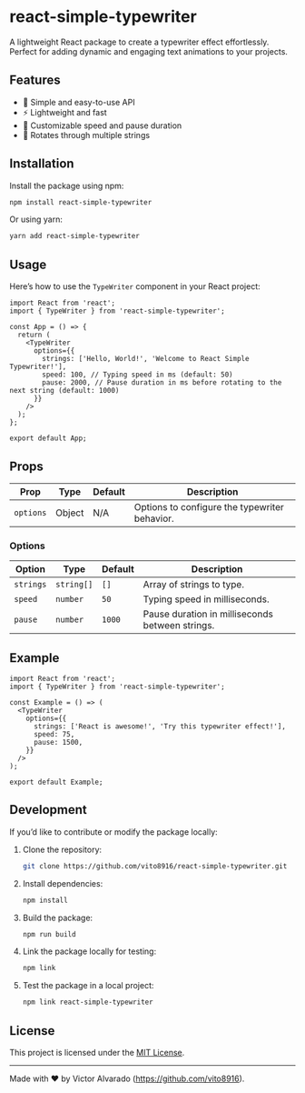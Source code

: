 # react-simple-typewriter

A lightweight React package to create a typewriter effect effortlessly. Perfect for adding dynamic and engaging text animations to your projects.

## Features
- 🚀 Simple and easy-to-use API
- ⚡ Lightweight and fast
- 🎨 Customizable speed and pause duration
- 🔄 Rotates through multiple strings

## Installation

Install the package using npm:
```bash
npm install react-simple-typewriter
```

Or using yarn:
```bash
yarn add react-simple-typewriter
```

## Usage

Here’s how to use the `TypeWriter` component in your React project:

```tsx
import React from 'react';
import { TypeWriter } from 'react-simple-typewriter';

const App = () => {
  return (
    <TypeWriter
      options={{
        strings: ['Hello, World!', 'Welcome to React Simple Typewriter!'],
        speed: 100, // Typing speed in ms (default: 50)
        pause: 2000, // Pause duration in ms before rotating to the next string (default: 1000)
      }}
    />
  );
};

export default App;
```

## Props

| Prop      | Type   | Default | Description                                    |
|-----------|--------|---------|------------------------------------------------|
| `options` | Object | N/A     | Options to configure the typewriter behavior. |

### Options

| Option   | Type     | Default | Description                                         |
|----------|----------|---------|-----------------------------------------------------|
| `strings`| `string[]` | `[]`    | Array of strings to type.                         |
| `speed`  | `number` | `50`     | Typing speed in milliseconds.                     |
| `pause`  | `number` | `1000`   | Pause duration in milliseconds between strings.    |

## Example

```tsx
import React from 'react';
import { TypeWriter } from 'react-simple-typewriter';

const Example = () => (
  <TypeWriter
    options={{
      strings: ['React is awesome!', 'Try this typewriter effect!'],
      speed: 75,
      pause: 1500,
    }}
  />
);

export default Example;
```

## Development

If you’d like to contribute or modify the package locally:

1. Clone the repository:
   ```bash
   git clone https://github.com/vito8916/react-simple-typewriter.git
   ```

2. Install dependencies:
   ```bash
   npm install
   ```

3. Build the package:
   ```bash
   npm run build
   ```

4. Link the package locally for testing:
   ```bash
   npm link
   ```

5. Test the package in a local project:
   ```bash
   npm link react-simple-typewriter
   ```

## License

This project is licensed under the [MIT License](LICENSE).

---

Made with ❤️ by Victor Alvarado (https://github.com/vito8916).

